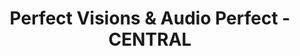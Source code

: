 ---
title: "Perfect Visions & Audio Perfect - CENTRAL"
url: /caceres/perfect-visions-und-audio-perfect-central/
shop: Optiker
---